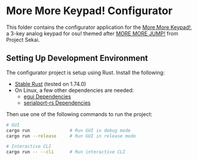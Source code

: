 # More More Keypad! Configurator

This folder contains the configurator application for the [More More Keypad!](https://github.com/Ace4896/more-more-keypad), a 3-key analog keypad for osu! themed after [MORE MORE JUMP!](https://www.sekaipedia.org/wiki/MORE_MORE_JUMP!) from Project Sekai.

## Setting Up Development Environment

The configurator project is setup using Rust. Install the following:

- [Stable Rust](https://www.rust-lang.org/learn/get-started) (tested on 1.74.0)
- On Linux, a few other dependencies are needed:
  - [egui Dependencies](https://github.com/emilk/eframe_template/#testing-locally)
  - [serialport-rs Dependencies](https://github.com/serialport/serialport-rs#dependencies)

Then use one of the following commands to run the project:

```bash
# GUI
cargo run               # Run GUI in debug mode
cargo run --release     # Run GUI in release mode

# Interactive CLI
cargo run -- --cli      # Run interactive CLI
```
